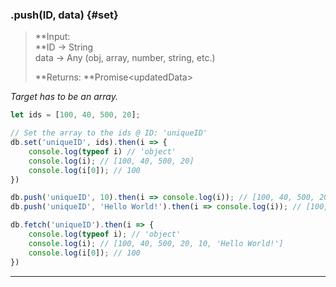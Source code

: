 ### .push\(ID, data\) {#set}

> **Input:            
>    **ID -&gt; String  
>    data -&gt; Any \(obj, array, number, string, etc.\)
>
> **Returns: **Promise&lt;updatedData&gt;

_Target has to be an array._

```js
let ids = [100, 40, 500, 20];

// Set the array to the ids @ ID: 'uniqueID'
db.set('uniqueID', ids).then(i => {
    console.log(typeof i) // 'object'
    console.log(i); // [100, 40, 500, 20]
    console.log(i[0]); // 100
})

db.push('uniqueID', 10).then(i => console.log(i)); // [100, 40, 500, 20, 10]
db.push('uniqueID', 'Hello World!').then(i => console.log(i)); // [100, 40, 500, 20, 10, 'Hello World!']

db.fetch('uniqueID').then(i => {
    console.log(typeof i); // 'object'
    console.log(i); // [100, 40, 500, 20, 10, 'Hello World!']
    console.log(i[0]); // 100
})

```

---



